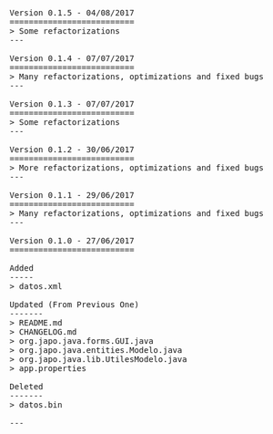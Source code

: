 <pre>

Version 0.1.5 - 04/08/2017
==========================
> Some refactorizations
---

Version 0.1.4 - 07/07/2017
==========================
> Many refactorizations, optimizations and fixed bugs
---

Version 0.1.3 - 07/07/2017
==========================
> Some refactorizations
---

Version 0.1.2 - 30/06/2017
==========================
> More refactorizations, optimizations and fixed bugs 
---

Version 0.1.1 - 29/06/2017
==========================
> Many refactorizations, optimizations and fixed bugs
---

Version 0.1.0 - 27/06/2017
==========================

Added
-----
> datos.xml

Updated (From Previous One)
-------
> README.md
> CHANGELOG.md
> org.japo.java.forms.GUI.java
> org.japo.java.entities.Modelo.java
> org.japo.java.lib.UtilesModelo.java
> app.properties

Deleted
-------
> datos.bin

---

</pre>
